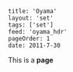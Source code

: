 ```
title: 'Oyama'
layout: 'set'
tags: ['set']
feed: 'oyama_hdr'
pageOrder: 1
date: 2011-7-30
```

This is a **page**